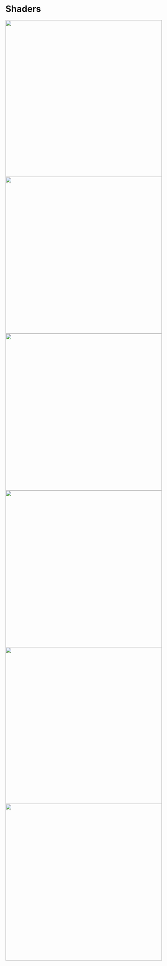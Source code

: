 # Shaders


<img src="https://github.com/KazukiKuriyama/Shaders/assets/64897247/28885ece-70d5-47a1-bbda-7935911aa6ca" width="500">
<img src="https://github.com/KazukiKuriyama/Shaders/assets/64897247/dd7aa3ac-93c1-4573-b3c2-99976b879e60" width="500">
<img src="https://github.com/KazukiKuriyama/Shaders/assets/64897247/542a7182-d7d4-4344-ad85-dbdadce7a2f4" width="500">
<img src="https://github.com/KazukiKuriyama/Shaders/assets/64897247/74050109-0329-4665-87e1-49e6e7f2c605" height="500">
<img src="https://github.com/KazukiKuriyama/Shaders/assets/64897247/958a069b-3a7c-485e-9a5d-c084a19a9c2f" height="500">
<img src="https://github.com/KazukiKuriyama/Shaders/assets/64897247/aa942965-f678-4be0-ab62-e1cbe6334b12" height="500">
